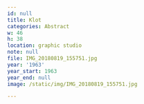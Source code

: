 ```yaml
---
id: null
title: Klot
categories: Abstract
w: 46
h: 38
location: graphic studio
note: null
file: IMG_20180819_155751.jpg
year: '1963'
year_start: 1963
year_end: null
image: /static/img/IMG_20180819_155751.jpg

---
```

